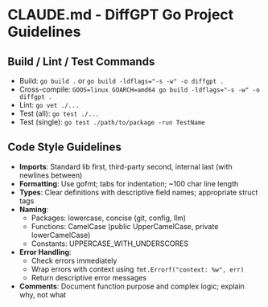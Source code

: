 # CLAUDE.md - DiffGPT Go Project Guidelines

## Build / Lint / Test Commands
- Build: `go build .` or `go build -ldflags="-s -w" -o diffgpt .`
- Cross-compile: `GOOS=linux GOARCH=amd64 go build -ldflags="-s -w" -o diffgpt .`
- Lint: `go vet ./...`
- Test (all): `go test ./...`
- Test (single): `go test ./path/to/package -run TestName`

## Code Style Guidelines
- **Imports**: Standard lib first, third-party second, internal last (with newlines between)
- **Formatting**: Use gofmt; tabs for indentation; ~100 char line length
- **Types**: Clear definitions with descriptive field names; appropriate struct tags
- **Naming**:
  - Packages: lowercase, concise (git, config, llm)
  - Functions: CamelCase (public UpperCamelCase, private lowerCamelCase)
  - Constants: UPPERCASE_WITH_UNDERSCORES
- **Error Handling**: 
  - Check errors immediately
  - Wrap errors with context using `fmt.Errorf("context: %w", err)`
  - Return descriptive error messages
- **Comments**: Document function purpose and complex logic; explain why, not what
